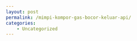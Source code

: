 ```yaml
---
layout: post
permalink: /mimpi-kompor-gas-bocor-keluar-api/
categories:
    - Uncategorized
---
```


